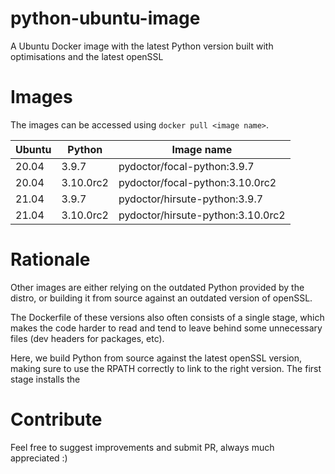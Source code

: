 # python-ubuntu-image

A Ubuntu Docker image with the latest Python version built with optimisations and the latest openSSL

# Images

The images can be accessed using `docker pull <image name>`.

| Ubuntu | Python    | Image name                        |
| ------ | --------- | --------------------------------- |
| 20.04  | 3.9.7     | pydoctor/focal-python:3.9.7       |
| 20.04  | 3.10.0rc2 | pydoctor/focal-python:3.10.0rc2   |
| 21.04  | 3.9.7     | pydoctor/hirsute-python:3.9.7     |
| 21.04  | 3.10.0rc2 | pydoctor/hirsute-python:3.10.0rc2 |

# Rationale

Other images are either relying on the outdated Python provided by the distro,
or building it from source against an outdated version of openSSL.

The Dockerfile of these versions also often consists of a single stage, which
makes the code harder to read and tend to leave behind some unnecessary files
(dev headers for packages, etc).

Here, we build Python from source against the latest openSSL version, making
sure to use the RPATH correctly to link to the right version. The first stage
installs the

# Contribute

Feel free to suggest improvements and submit PR, always much appreciated :)
